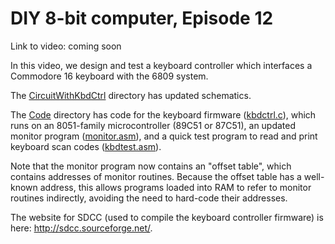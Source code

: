 # DIY 8-bit computer, Episode 12

Link to video: coming soon

In this video, we design and test a keyboard controller which interfaces a Commodore 16 keyboard with the 6809 system.

The [CircuitWithKbdCtrl](CircuitWithKbdCtrl) directory has updated schematics.

The [Code](Code) directory has code for the keyboard firmware ([kbdctrl.c](Code/kbdctrl.c)), which runs on an 8051-family microcontroller (89C51 or 87C51), an updated monitor program ([monitor.asm](Code/monitor.asm)), and a quick test program to read and print keyboard scan codes ([kbdtest.asm](Code/kbdtest.asm)).

Note that the monitor program now contains an "offset table", which contains addresses of monitor routines.  Because the offset table has a well-known address, this allows programs loaded into RAM to refer to monitor routines indirectly, avoiding the need to hard-code their addresses.

The website for SDCC (used to compile the keyboard controller firmware) is here: <http://sdcc.sourceforge.net/>.
